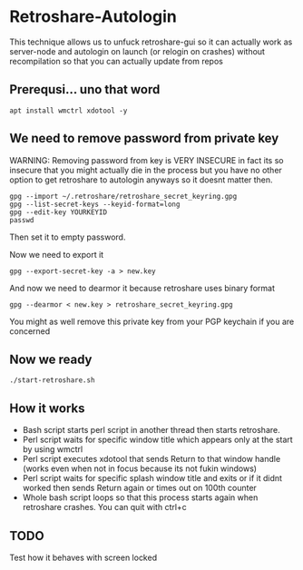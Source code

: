 # Retroshare-Autologin

This technique allows us to unfuck retroshare-gui so it can actually work as server-node and autologin on launch (or relogin on crashes) without recompilation so that you can actually update from repos


## Prerequsi... uno that word
`apt install wmctrl xdotool -y`


## We need to remove password from private key
WARNING: Removing password from key is VERY INSECURE in fact its so insecure that you might actually die in the process but you have no other option to get retroshare to autologin anyways so it doesnt matter then.
```
gpg --import ~/.retroshare/retroshare_secret_keyring.gpg
gpg --list-secret-keys --keyid-format=long
gpg --edit-key YOURKEYID
passwd
```
Then set it to empty password.

Now we need to export it
```
gpg --export-secret-key -a > new.key
```
And now we need to dearmor it because retroshare uses binary format
```
gpg --dearmor < new.key > retroshare_secret_keyring.gpg
```
You might as well remove this private key from your PGP keychain if you are concerned

## Now we ready

```
./start-retroshare.sh
```

## How it works

- Bash script starts perl script in another thread then starts retroshare.
- Perl script waits for specific window title which appears only at the start by using wmctrl
- Perl script executes xdotool that sends Return to that window handle (works even when not in focus because its not fukin windows)
- Perl script waits for specific splash window title and exits or if it didnt worked then sends Return again or times out on 100th counter
- Whole bash script loops so that this process starts again when retroshare crashes. You can quit with ctrl+c

## TODO
Test how it behaves with screen locked




